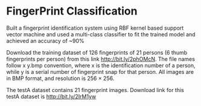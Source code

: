 # FingerPrint Classification
Built a fingerprint identification system using RBF kernel based support vector machine and used a multi-class classifier to fit the trained model and achieved an accuracy of ~90%

Download the training dataset of 126 fingerprints of 21 persons (6 thumb fingerprints per person) from this link http://bit.ly/2phOMcN. The file names follow x y.bmp convention, where x is the identification number of a person, while y is a serial number of fingerprint snap for that person. All images are in BMP format, and resolution is 256 × 256.

The testA dataset contains 21 fingerprint images. Download link for this testA dataset is http://bit.ly/2IrM1yw
